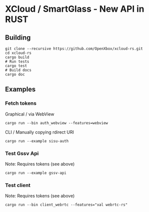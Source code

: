 # XCloud / SmartGlass - New API in RUST

## Building

```text
git clone --recursive https://github.com/OpenXbox/xcloud-rs.git
cd xcloud-rs
cargo build
# Run tests
cargo test
# Build docs
cargo doc
```

## Examples

### Fetch tokens

Graphical / via WebView

```text
cargo run --bin auth_webview --features=webview
```

CLI / Manually copying rdirect URI

```text
cargo run --example sisu-auth
```

### Test Gssv Api

Note: Requires tokens (see above)

```text
cargo run --example gssv-api
```

### Test client

Note: Requires tokens (see above)

```text
cargo run --bin client_webrtc --features="xal webrtc-rs"
```